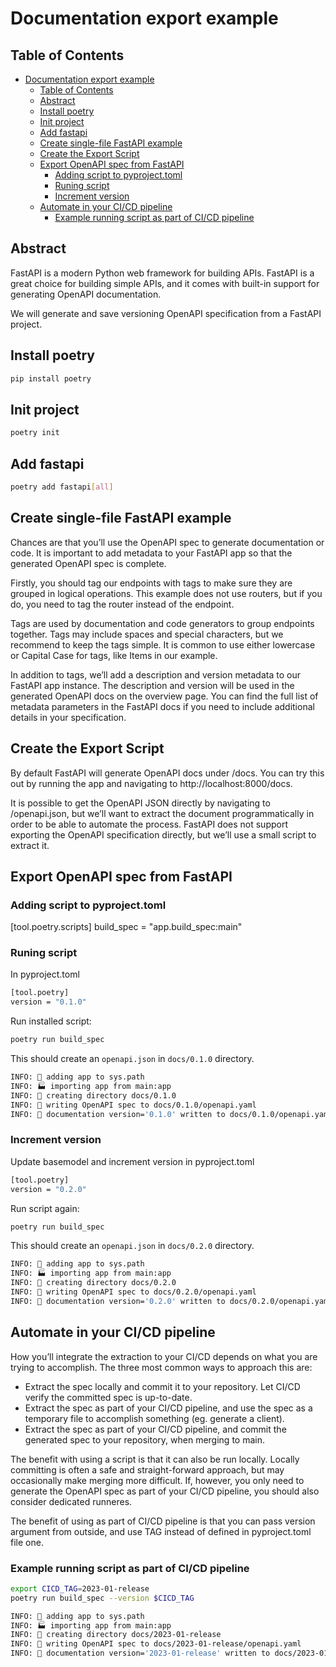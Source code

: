# Documentation export example

## Table of Contents
- [Documentation export example](#documentation-export-example)
  - [Table of Contents](#table-of-contents)
  - [Abstract](#abstract)
  - [Install poetry](#install-poetry)
  - [Init project](#init-project)
  - [Add fastapi](#add-fastapi)
  - [Create single-file FastAPI example](#create-single-file-fastapi-example)
  - [Create the Export Script](#create-the-export-script)
  - [Export OpenAPI spec from FastAPI](#export-openapi-spec-from-fastapi)
    - [Adding script to pyproject.toml](#adding-script-to-pyprojecttoml)
    - [Runing script](#runing-script)
    - [Increment version](#increment-version)
  - [Automate in your CI/CD pipeline](#automate-in-your-cicd-pipeline)
    - [Example running script as part of CI/CD pipeline](#example-running-script-as-part-of-cicd-pipeline)



## Abstract

FastAPI is a modern Python web framework for building APIs. FastAPI is a great choice for building simple APIs, and it comes with built-in support for generating OpenAPI documentation.

We will generate and save versioning OpenAPI specification from a FastAPI project.

## Install poetry

```sh
pip install poetry
```

## Init project

```sh
poetry init
```

## Add fastapi

```sh
poetry add fastapi[all]
```

## Create single-file FastAPI example

Chances are that you’ll use the OpenAPI spec to generate documentation or code. It is important to add metadata to your FastAPI app so that the generated OpenAPI spec is complete.

Firstly, you should tag our endpoints with tags to make sure they are grouped in logical operations. This example does not use routers, but if you do, you need to tag the router instead of the endpoint.

Tags are used by documentation and code generators to group endpoints together. Tags may include spaces and special characters, but we recommend to keep the tags simple. It is common to use either lowercase or Capital Case for tags, like Items in our example.

In addition to tags, we’ll add a description and version metadata to our FastAPI app instance. The description and version will be used in the generated OpenAPI docs on the overview page. You can find the full list of metadata parameters in the FastAPI docs if you need to include additional details in your specification.

## Create the Export Script

By default FastAPI will generate OpenAPI docs under /docs. You can try this out by running the app and navigating to http://localhost:8000/docs.

It is possible to get the OpenAPI JSON directly by navigating to /openapi.json, but we’ll want to extract the document programmatically in order to be able to automate the process. FastAPI does not support exporting the OpenAPI specification directly, but we’ll use a small script to extract it.

## Export OpenAPI spec from FastAPI

### Adding script to pyproject.toml

[tool.poetry.scripts]
build_spec = "app.build_spec:main"

### Runing script

In pyproject.toml

```sh
[tool.poetry]
version = "0.1.0"
```

Run installed script:

```sh
poetry run build_spec
```

This should create an `openapi.json` in `docs/0.1.0` directory.

```sh
INFO: 📂 adding app to sys.path
INFO: 🏭 importing app from main:app
INFO: 📂 creating directory docs/0.1.0
INFO: 🧾 writing OpenAPI spec to docs/0.1.0/openapi.yaml
INFO: 🧾 documentation version='0.1.0' written to docs/0.1.0/openapi.yaml
```

### Increment version

Update basemodel and increment version in pyproject.toml

```sh
[tool.poetry]
version = "0.2.0"
```

Run script again:

```sh
poetry run build_spec
```

This should create an `openapi.json` in `docs/0.2.0` directory.

```sh
INFO: 📂 adding app to sys.path
INFO: 🏭 importing app from main:app
INFO: 📂 creating directory docs/0.2.0
INFO: 🧾 writing OpenAPI spec to docs/0.2.0/openapi.yaml
INFO: 🧾 documentation version='0.2.0' written to docs/0.2.0/openapi.yaml
```

## Automate in your CI/CD pipeline

How you’ll integrate the extraction to your CI/CD depends on what you are trying to accomplish. The three most common ways to approach this are:

* Extract the spec locally and commit it to your repository. Let CI/CD verify the committed spec is up-to-date.
* Extract the spec as part of your CI/CD pipeline, and use the spec as a temporary file to accomplish something (eg. generate a client).
* Extract the spec as part of your CI/CD pipeline, and commit the generated spec to your repository, when merging to main.

The benefit with using a script is that it can also be run locally. Locally committing is often a safe and straight-forward approach, but may occasionally make merging more difficult. If, however, you only need to generate the OpenAPI spec as part of your CI/CD pipeline, you should also consider dedicated runneres.

The benefit of using as part of CI/CD pipeline is that you can pass version argument from outside, and use TAG instead of defined in pyproject.toml file one.

### Example running script as part of CI/CD pipeline

```sh
export CICD_TAG=2023-01-release
poetry run build_spec --version $CICD_TAG
```

```sh
INFO: 📂 adding app to sys.path
INFO: 🏭 importing app from main:app
INFO: 📂 creating directory docs/2023-01-release
INFO: 🧾 writing OpenAPI spec to docs/2023-01-release/openapi.yaml
INFO: 🧾 documentation version='2023-01-release' written to docs/2023-01-release/openapi.yaml
```